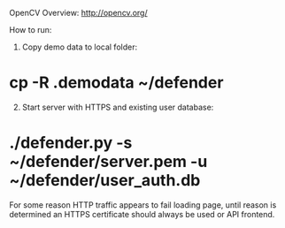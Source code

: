 OpenCV Overview:
http://opencv.org/

How to run:
1. Copy demo data to local folder:
# cp -R .demodata ~/defender

2. Start server with HTTPS and existing user database:
# ./defender.py -s ~/defender/server.pem -u ~/defender/user_auth.db

For some reason HTTP traffic appears to fail loading page, until reason is determined an HTTPS certificate should always be used or API frontend.
